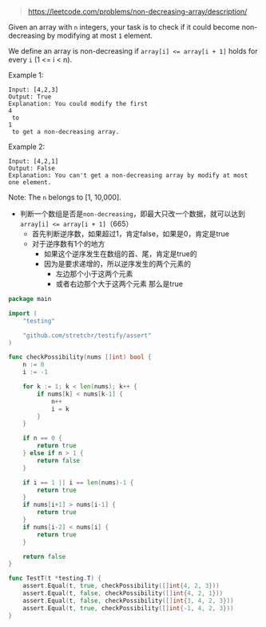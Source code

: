 > https://leetcode.com/problems/non-decreasing-array/description/

Given an array with `n` integers, your task is to check if it could become non-decreasing by modifying at most `1` element.

We define an array is non-decreasing if `array[i] <= array[i + 1]` holds for every `i` (1 <= i < n).

Example 1:
```
Input: [4,2,3]
Output: True
Explanation: You could modify the first
4
 to
1
 to get a non-decreasing array.
```

Example 2:
```
Input: [4,2,1]
Output: False
Explanation: You can't get a non-decreasing array by modify at most one element.
```

Note: The `n` belongs to [1, 10,000].

* 判断一个数组是否是`non-decreasing`，即最大只改一个数据，就可以达到`array[i] <= array[i + 1]`（665）
  * 首先判断逆序数，如果超过1，肯定false，如果是0，肯定是true
  * 对于逆序数有1个的地方
    * 如果这个逆序发生在数组的首、尾，肯定是true的
    * 因为是要求递增的，所以逆序发生的两个元素的
      * 左边那个小于这两个元素
      * 或者右边那个大于这两个元素
      那么是true

```go
package main

import (
	"testing"

	"github.com/stretchr/testify/assert"
)

func checkPossibility(nums []int) bool {
	n := 0
	i := -1

	for k := 1; k < len(nums); k++ {
		if nums[k] < nums[k-1] {
			n++
			i = k
		}
	}

	if n == 0 {
		return true
	} else if n > 1 {
		return false
	}

	if i == 1 || i == len(nums)-1 {
		return true
	}
	if nums[i+1] > nums[i-1] {
		return true
	}
	if nums[i-2] < nums[i] {
		return true
	}

	return false
}

func TestT(t *testing.T) {
	assert.Equal(t, true, checkPossibility([]int{4, 2, 3}))
	assert.Equal(t, false, checkPossibility([]int{4, 2, 1}))
	assert.Equal(t, false, checkPossibility([]int{3, 4, 2, 3}))
	assert.Equal(t, true, checkPossibility([]int{-1, 4, 2, 3}))
}
```